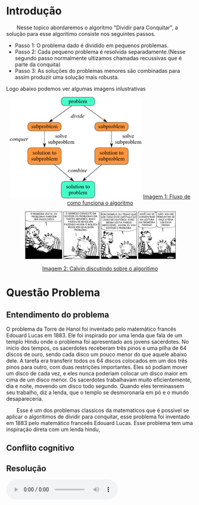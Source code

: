 # Introdução
&emsp;&emsp;Nesse topico abordaremos o algoritmo "Dividir para Conquitar", a solução para esse algoritimo consiste nos seguintes passos.

   * Passo 1: O problema dado é dividido em pequenos problemas.
   * Passo 2: Cada pequeno problema é resolvida separadamente.(Nesse segundo passo normalmente ultizamos chamadas recussivas que é  parte da conquita)
   * Passo 3: As soluções do problemas menores são combinadas para assim produzir uma solução mais robusta.

Logo abaixo podemos ver algumas imagens inlustrativas

<center>

![](./images/fluxo.png)
[Imagem 1: Fluxo de como funciona o algoritmo](./images/fluxo.png)


![](./images/calvin.jpg)  

[Imagem 2: Calvin discutindo sobre o algoritimo](./images/calvin.jpg) 


</center>


# Questão Problema

## Entendimento do problema


O problema da Torre de Hanoi foi inventado pelo matemático francês Edouard Lucas em 1883. Ele foi inspirado por uma lenda que fala de um templo Hindu onde o problema foi apresentado aos jovens sacerdotes. No inicio dos tempos, os sacerdotes receberam três pinos e uma pilha de 64 discos de ouro, sendo cada disco um pouco menor do que aquele abaixo dele. A tarefa era transferir todos os 64 discos colocados em um dos três pinos para outro, com duas restrições importantes. Eles só podiam mover um disco de cada vez, e eles nunca poderiam colocar um disco maior em cima de um disco menor. Os sacerdotes trabalhavam muito eficientemente, dia e noite, movendo um disco todo segundo. Quando eles terminassem seu trabalho, diz a lenda, que o templo se desmoronaria em pó e o mundo desapareceria.


&emsp;&emsp;Esse é um dos problemas classicos da matematicos que é possivel se aplicar o algoritimos de dividir para conquitar, esse problema foi inventado em 1883 pelo matemático franceês Edouard Lucas. Esse problema tem uma inspiração direta com um lenda hindu,

## Conflito cognitivo

## Resolução


<audio controls>
  <source src="https://github.com/projeto-de-algoritmos/D-C-Apre-DC/blob/master/assets/audios/teste1.m4a?raw=true" type="audio/mpeg">
</audio>

